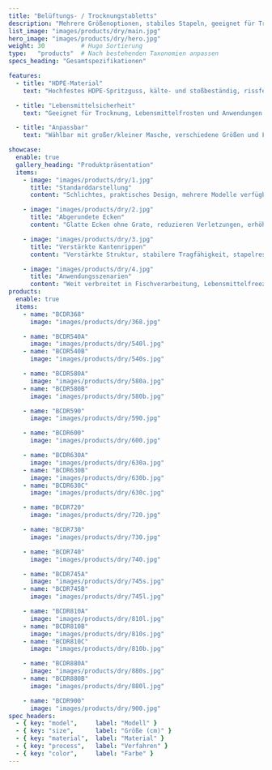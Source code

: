 ```yaml
---
title: "Belüftungs- / Trocknungstabletts"
description: "Mehrere Größenoptionen, stabiles Stapeln, geeignet für Trocknung, Lebensmittelfreeze-Drying und Umlauf."
list_image: "images/products/dry/main.jpg"
hero_image: "images/products/dry/hero.jpg"
weight: 30          # Hugo Sortierung
type:   "products"  # Nach bestehenden Taxonomien anpassen
specs_heading: "Gesamtspezifikationen"

features:
  - title: "HDPE-Material"
    text: "Hochfestes HDPE-Spritzguss, kälte- und stoßbeständig, rissfest."

  - title: "Lebensmittelsicherheit"
    text: "Geeignet für Trocknung, Lebensmittelfrosten und Anwendungen in der Fischerei."

  - title: "Anpassbar"
    text: "Wählbar mit großer/kleiner Masche, verschiedene Größen und Farben; Logo-Druck möglich, stabile Serienlieferung."

showcase:
  enable: true
  gallery_heading: "Produktpräsentation"
  items:
    - image: "images/products/dry/1.jpg"
      title: "Standarddarstellung"
      content: "Schlichtes, praktisches Design, mehrere Modelle verfügbar, geeignet für Fischerei- und Lebensmittelverarbeitung."

    - image: "images/products/dry/2.jpg"
      title: "Abgerundete Ecken"
      content: "Glatte Ecken ohne Grate, reduzieren Verletzungen, erhöhen Sicherheit und Komfort."

    - image: "images/products/dry/3.jpg"
      title: "Verstärkte Kantenrippen"
      content: "Verstärkte Struktur, stabilere Tragfähigkeit, stapelresistent gegen Verformung, langlebiger im Einsatz."

    - image: "images/products/dry/4.jpg"
      title: "Anwendungsszenarien"
      content: "Weit verbreitet in Fischverarbeitung, Lebensmittelfreeze-Drying, Kühlhauslogistik und Sortierung."
products:
  enable: true
  items:
    - name: "BCDR368"
      image: "images/products/dry/368.jpg"

    - name: "BCDR540A"
      image: "images/products/dry/540l.jpg"
    - name: "BCDR540B"
      image: "images/products/dry/540s.jpg"

    - name: "BCDR580A"
      image: "images/products/dry/580a.jpg"
    - name: "BCDR580B"
      image: "images/products/dry/580b.jpg"

    - name: "BCDR590"
      image: "images/products/dry/590.jpg"

    - name: "BCDR600"
      image: "images/products/dry/600.jpg"

    - name: "BCDR630A"
      image: "images/products/dry/630a.jpg"
    - name: "BCDR630B"
      image: "images/products/dry/630b.jpg"
    - name: "BCDR630C"
      image: "images/products/dry/630c.jpg"

    - name: "BCDR720"
      image: "images/products/dry/720.jpg"

    - name: "BCDR730"
      image: "images/products/dry/730.jpg"

    - name: "BCDR740"
      image: "images/products/dry/740.jpg"

    - name: "BCDR745A"
      image: "images/products/dry/745s.jpg"
    - name: "BCDR745B"
      image: "images/products/dry/745l.jpg"

    - name: "BCDR810A"
      image: "images/products/dry/810l.jpg"
    - name: "BCDR810B"
      image: "images/products/dry/810s.jpg"
    - name: "BCDR810C"
      image: "images/products/dry/810b.jpg"

    - name: "BCDR880A"
      image: "images/products/dry/880s.jpg"
    - name: "BCDR880B"
      image: "images/products/dry/880l.jpg"

    - name: "BCDR900"
      image: "images/products/dry/900.jpg"      
spec_headers:
  - { key: "model",     label: "Modell" }
  - { key: "size",      label: "Größe (cm)" }
  - { key: "material",  label: "Material" }
  - { key: "process",   label: "Verfahren" }
  - { key: "color",     label: "Farbe" }
---
```

